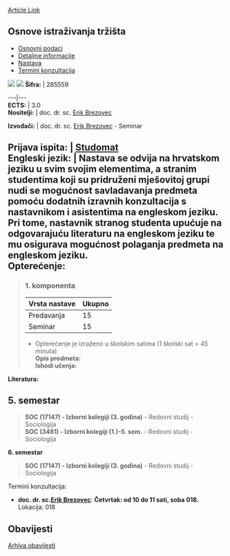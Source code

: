 [Article Link](https://www.fhs.hr/predmet/oit_a)

## Osnove istraživanja tržišta
  * [Osnovni podaci](https://www.fhs.hr/predmet/oit_a#v1id-904845_29399_1_0 "Osnovni podaci")
  * [Detaljne informacije](https://www.fhs.hr/predmet/oit_a#v1id-904845_29399_1_1 "Detaljne informacije")
  * [Nastava](https://www.fhs.hr/predmet/oit_a#v1id-904845_29399_1_2 "Nastava")
  * [Termini konzultacija](https://www.fhs.hr/predmet/oit_a#v1id-904845_29399_1_3 "Termini konzultacija")


[![](https://www.fhs.hr/img/flags/gif/hr.gif)](https://www.fhs.hr/predmet/oit_a) [![](https://www.fhs.hr/img/flags/gif/gb.gif)](https://www.fhs.hr/en/course/fomr_a)
**Šifra:** |  285559  
  
---|---  
**ECTS:** |  3.0   
**Nositelji:** |  doc. dr. sc. [Erik Brezovec](https://www.fhs.hr/djelatnik/erik.brezovec)   
  
**Izvođači:** |  doc. dr. sc. [Erik Brezovec](https://www.fhs.hr/djelatnik/erik.brezovec) - Seminar  
  
**Prijava ispita:** |  [Studomat](http://www.isvu.hr/studomat)  
**Engleski jezik:** |  Nastava se odvija na hrvatskom jeziku u svim svojim elementima, a stranim studentima koji su pridruženi mješovitoj grupi nudi se mogućnost savladavanja predmeta pomoću dodatnih izravnih konzultacija s nastavnikom i asistentima na engleskom jeziku. Pri tome, nastavnik stranog studenta upućuje na odgovarajuću literaturu na engleskom jeziku te mu osigurava mogućnost polaganja predmeta na engleskom jeziku.   
**Opterećenje:**  
---  
> ### 1. komponenta
> | Vrsta nastave | Ukupno  
> ---|---  
> Predavanja | 15  
> Seminar | 15  
> * Opterećenje je izraženo u školskim satima (1 školski sat = 45 minuta)   
**Opis predmeta:**  
> **Ishodi učenja:**  

  
**Literatura:**  

  
**5. semestar**  
---  
> **SOC (17147) - Izborni kolegiji (3. godina)** - Redovni studij - Sociologija  
>  **SOC (3481) - Izborni kolegiji (1.)-5. sem.** - Redovni studij - Sociologija  
>   
  
**6. semestar**  
> **SOC (17147) - Izborni kolegiji (3. godina)** - Redovni studij - Sociologija  
>   
Termini konzultacija: 
  * **doc. dr. sc.[Erik Brezovec](https://www.fhs.hr/djelatnik/erik.brezovec)**: 
**Četvrtak: od 10 do 11 sati, soba 018.**
Lokacija: 018 


## Obavijesti
[Arhiva obavijesti](https://www.fhs.hr/predmet/oit_a?@=21tv9#news_132615 "Arhiva obavijesti")
